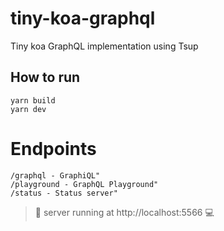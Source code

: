 # tiny-koa-graphql

Tiny koa GraphQL implementation using Tsup

## How to run

```
yarn build 
yarn dev
```

# Endpoints

```
/graphql - GraphiQL"
/playground - GraphQL Playground"
/status - Status server"
```

> 🚀 server running at http://localhost:5566 💻

